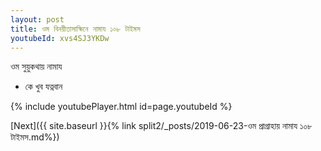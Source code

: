 ```yaml
---
layout: post
title: ওম বিনয়ীতাসাক্ষিনে নামায ১০৮ টাইমস
youtubeId: xvs4SJ3YKDw
---
```

 
 
 ওম সুয়ুকথায় নামায  
 
 -  কে খুব যত্নবান 
 
  
 
  
 
 
 
 
 
 


{% include youtubePlayer.html id=page.youtubeId %}
 
[Next]({{ site.baseurl }}{% link  split2/_posts/2019-06-23-ওম প্রাগ্রাহায় নামায ১০৮ টাইমস.md%})
 
